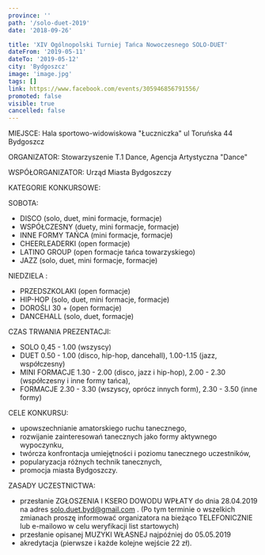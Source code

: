 ```yaml
---
province: ''
path: '/solo-duet-2019'
date: '2018-09-26'

title: 'XIV Ogólnopolski Turniej Tańca Nowoczesnego SOLO-DUET'
dateFrom: '2019-05-11'
dateTo: '2019-05-12'
city: 'Bydgoszcz'
image: 'image.jpg'
tags: []
link: https://www.facebook.com/events/305946856791556/
promoted: false
visible: true
cancelled: false
---
```

MIEJSCE: Hala sportowo-widowiskowa "Łuczniczka" ul Toruńska 44 Bydgoszcz

ORGANIZATOR: Stowarzyszenie T.1 Dance, Agencja Artystyczna "Dance"

WSPÓŁORGANIZATOR: Urząd Miasta Bydgoszczy

KATEGORIE KONKURSOWE:

SOBOTA:
- DISCO  (solo, duet, mini formacje, formacje)
- WSPÓŁCZESNY  (duety, mini formacje, formacje)
- INNE FORMY TAŃCA (mini formacje, formacje)
- CHEERLEADERKI (open formacje)
- LATINO GROUP (open formacje tańca towarzyskiego)
- JAZZ  (solo, duet, mini formacje, formacje)

NIEDZIELA :
- PRZEDSZKOLAKI  (open formacje)
- HIP-HOP (solo, duet, mini formacje, formacje)
- DOROŚLI 30 +  (open formacje)
- DANCEHALL  (solo, duet, formacje)

CZAS TRWANIA PREZENTACJI:
- SOLO 0,45 - 1.00 (wszyscy)
- DUET 0.50 - 1.00 (disco, hip-hop, dancehall), 1.00-1.15 (jazz, współczesny)
- MINI FORMACJE 1.30 - 2.00 (disco, jazz i hip-hop), 2.00 - 2.30 (współczesny i inne formy tańca),
- FORMACJE 2.30 - 3.30 (wszyscy, oprócz innych form), 2.30 - 3.50 (inne formy)

CELE KONKURSU:
- upowszechnianie amatorskiego ruchu tanecznego,
- rozwijanie zainteresowań tanecznych jako formy aktywnego wypoczynku,
- twórcza konfrontacja umiejętności i poziomu tanecznego uczestników, 
- popularyzacja różnych technik tanecznych,
- promocja miasta Bydgoszczy.

ZASADY UCZESTNICTWA:
- przesłanie ZGŁOSZENIA I KSERO DOWODU WPŁATY do dnia 28.04.2019 na adres solo.duet.byd@gmail.com . (Po tym terminie o wszelkich zmianach proszę informować organizatora na bieżąco TELEFONICZNIE lub e-mailowo w celu weryfikacji list startowych)
- przesłanie opisanej MUZYKI WŁASNEJ najpóźniej do 05.05.2019
- akredytacja (pierwsze i każde kolejne wejście 22 zł). 